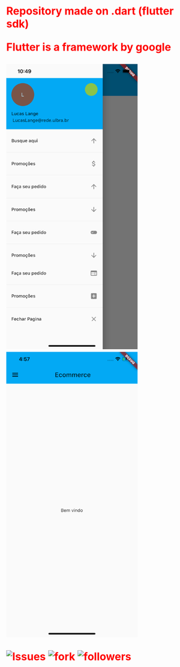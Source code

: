 <h1 style="color:red"> Repository made on .dart (flutter sdk) 
  
   Flutter is a framework by google 

<img src="IOSAPP.png" width="350">  <img src="iosstart.png" width="350"> 




![Issues](https://img.shields.io/github/issues/lucasmullerlange/curriculolucaslange)
![fork](https://img.shields.io/github/forks/lucasmullerlange/curriculolucaslange)
![followers](https://img.shields.io/github/followers/lucasmullerlange?style=social)
